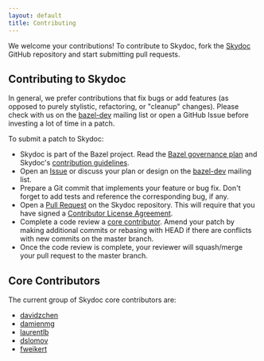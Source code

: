 ```yaml
---
layout: default
title: Contributing
---
```


We welcome your contributions! To contribute to Skydoc, fork the [Skydoc][repo]
GitHub repository and start submitting pull requests.

[repo]: https://github.com/bazelbuild/skydoc

## Contributing to Skydoc

In general, we prefer contributions that fix bugs or add features (as opposed to
purely stylistic, refactoring, or "cleanup" changes). Please check with us on
the [bazel-dev][bazel-dev] mailing list or open a GitHub Issue before investing
a lot of time in a patch.

[bazel-dev]: https://groups.google.com/forum/#!forum/bazel-dev

To submit a patch to Skydoc:

* Skydoc is part of the Bazel project. Read the [Bazel governance
  plan](https://www.bazel.build/governance.html) and Skydoc's [contribution
  guidelines](https://github.com/bazelbuild/skydoc/blob/master/CONTRIBUTING.md).
* Open an [Issue](https://github.com/bazelbuild/skydoc/issues) or discuss your
  plan or design on the [bazel-dev][bazel-dev] mailing list.
* Prepare a Git commit that implements your feature or bug fix. Don't forget to
  add tests and reference the corresponding bug, if any.
* Open a [Pull Request][pull-request] on the Skydoc repository. This will
  require that you have signed a [Contributor License Agreement][cla].
* Complete a code review a [core contributor](#core-contributors). Amend your
  patch by making additional commits or rebasing with HEAD if there are
  conflicts with new commits on the master branch.
* Once the code review is complete, your reviewer will squash/merge your pull
  request to the master branch.

[pull-request]: https://github.com/bazelbuild/skydoc/pulls
[cla]: https://cla.developers.google.com/

## Core Contributors

The current group of Skydoc core contributors are:

* [davidzchen](https://github.com/davidzchen)
* [damienmg](https://github.com/damienmg)
* [laurentlb](https://github.com/laurentlb)
* [dslomov](https://github.com/dslomov)
* [fweikert](https://github.com/fweikert)
